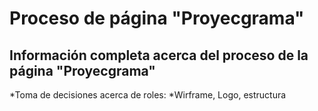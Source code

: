 # Proceso de página "Proyecgrama"

Información completa acerca del proceso de la página "Proyecgrama"
--
*Toma de decisiones acerca de roles:
*Wirframe, Logo, estructura